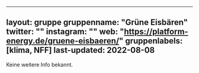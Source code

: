
---
layout: gruppe
gruppenname: "Grüne Eisbären"
twitter: ""
instagram: ""
web: "https://platform-energy.de/gruene-eisbaeren/"
gruppenlabels: [klima, NFF]
last-updated: 2022-08-08
---

Keine weitere Info bekannt.
